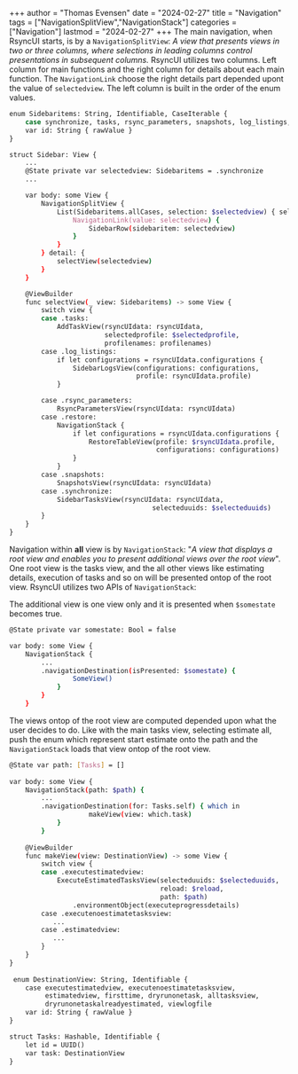 +++
author = "Thomas Evensen"
date = "2024-02-27"
title =  "Navigation"
tags = ["NavigationSplitView","NavigationStack"]
categories = ["Navigation"]
lastmod = "2024-02-27"
+++
The main navigation, when RsyncUI starts, is by a `NavigationSplitView`: *A view that presents views in two or three columns, where selections in leading columns control presentations in subsequent columns.* RsyncUI utilizes two columns. Left column for main functions and the right column for details about each main function. The `NavigationLink` choose the right details part depended upont the value of `selectedview`.  The left column is built in the order of the enum values. 

```bash
enum Sidebaritems: String, Identifiable, CaseIterable {
    case synchronize, tasks, rsync_parameters, snapshots, log_listings, restore
    var id: String { rawValue }
}

struct Sidebar: View {
    ...
    @State private var selectedview: Sidebaritems = .synchronize
    ...

    var body: some View {
        NavigationSplitView {
            List(Sidebaritems.allCases, selection: $selectedview) { selectedview in
                NavigationLink(value: selectedview) {
                    SidebarRow(sidebaritem: selectedview)
                }
            }
        } detail: {
            selectView(selectedview)
        }
    }

    @ViewBuilder
    func selectView(_ view: Sidebaritems) -> some View {
        switch view {
        case .tasks:
            AddTaskView(rsyncUIdata: rsyncUIdata,
                        selectedprofile: $selectedprofile,
                        profilenames: profilenames)
        case .log_listings:
            if let configurations = rsyncUIdata.configurations {
                SidebarLogsView(configurations: configurations,
                                profile: rsyncUIdata.profile)
            }

        case .rsync_parameters:
            RsyncParametersView(rsyncUIdata: rsyncUIdata)
        case .restore:
            NavigationStack {
                if let configurations = rsyncUIdata.configurations {
                    RestoreTableView(profile: $rsyncUIdata.profile,
                                     configurations: configurations)
                }
            }
        case .snapshots:
            SnapshotsView(rsyncUIdata: rsyncUIdata)
        case .synchronize:
            SidebarTasksView(rsyncUIdata: rsyncUIdata, 
                                    selecteduuids: $selecteduuids)
        }
    }
}
```
Navigation within **all** view is by `NavigationStack`: "*A view that displays a root view and enables you to present additional views over the root view*".  One root view is the tasks view, and the all other views like estimating details, execution of tasks and so on will be presented ontop of the root view. RsyncUI utilizes two APIs of  `NavigationStack`:

The additional view is one view only and it is presented when `$somestate` becomes true.

```bash
@State private var somestate: Bool = false

var body: some View {
 	NavigationStack {
 		...
 		.navigationDestination(isPresented: $somestate) {
                SomeView()
            }
        }
    }
```

The views ontop of the root view are computed depended upon what the user decides to do. Like with the main tasks view, selecting estimate all, push the enum which represent start estimate onto the path and the `NavigationStack` loads that view ontop of the root view.

```bash
@State var path: [Tasks] = []
 
var body: some View {
	NavigationStack(path: $path) {
		...
		.navigationDestination(for: Tasks.self) { which in
                    makeView(view: which.task)
            }
        }
        
    @ViewBuilder
    func makeView(view: DestinationView) -> some View {
        switch view {
        case .executestimatedview:
            ExecuteEstimatedTasksView(selecteduuids: $selecteduuids,
                                      reload: $reload,
                                      path: $path)
                .environmentObject(executeprogressdetails)
        case .executenoestimatetasksview:
           ...
        case .estimatedview:
           ...
        }
    }
}
 
 enum DestinationView: String, Identifiable {
    case executestimatedview, executenoestimatetasksview,
         estimatedview, firsttime, dryrunonetask, alltasksview,
         dryrunonetaskalreadyestimated, viewlogfile
    var id: String { rawValue }
}

struct Tasks: Hashable, Identifiable {
    let id = UUID()
    var task: DestinationView
}
```
